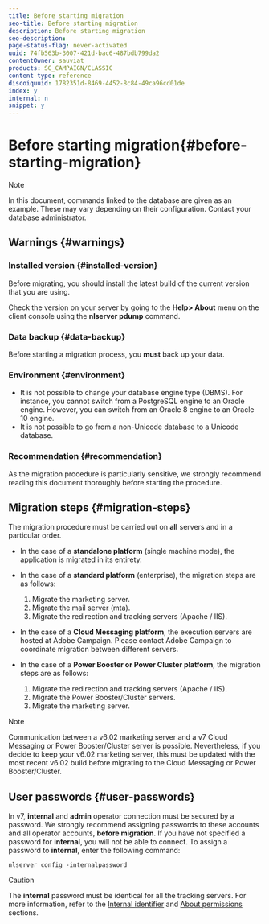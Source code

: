 ```yaml
---
title: Before starting migration
seo-title: Before starting migration
description: Before starting migration
seo-description: 
page-status-flag: never-activated
uuid: 74fb563b-3007-421d-bac6-487bdb799da2
contentOwner: sauviat
products: SG_CAMPAIGN/CLASSIC
content-type: reference
discoiquuid: 1782351d-8469-4452-8c84-49ca96cd01de
index: y
internal: n
snippet: y
---
```


# Before starting migration{#before-starting-migration}

>[!NOTE]
>
>In this document, commands linked to the database are given as an example. These may vary depending on their configuration. Contact your database administrator.

## Warnings {#warnings}

### Installed version {#installed-version}

Before migrating, you should install the latest build of the current version that you are using.

Check the version on your server by going to the **Help> About** menu on the client console using the **nlserver pdump** command.

### Data backup {#data-backup}

Before starting a migration process, you **must** back up your data.

### Environment {#environment}

* It is not possible to change your database engine type (DBMS). For instance, you cannot switch from a PostgreSQL engine to an Oracle engine. However, you can switch from an Oracle 8 engine to an Oracle 10 engine.
* It is not possible to go from a non-Unicode database to a Unicode database.

### Recommendation {#recommendation}

As the migration procedure is particularly sensitive, we strongly recommend reading this document thoroughly before starting the procedure.

## Migration steps {#migration-steps}

The migration procedure must be carried out on **all** servers and in a particular order.

* In the case of a **standalone platform** (single machine mode), the application is migrated in its entirety.
* In the case of a **standard platform** (enterprise), the migration steps are as follows:

    1. Migrate the marketing server. 
    1. Migrate the mail server (mta).
    1. Migrate the redirection and tracking servers (Apache / IIS).

* In the case of a **Cloud Messaging platform**, the execution servers are hosted at Adobe Campaign. Please contact Adobe Campaign to coordinate migration between different servers.
* In the case of a **Power Booster or Power Cluster platform**, the migration steps are as follows:

    1. Migrate the redirection and tracking servers (Apache / IIS).
    1. Migrate the Power Booster/Cluster servers.
    1. Migrate the marketing server.

>[!NOTE]
>
>Communication between a v6.02 marketing server and a v7 Cloud Messaging or Power Booster/Cluster server is possible. Nevertheless, if you decide to keep your v6.02 marketing server, this must be updated with the most recent v6.02 build before migrating to the Cloud Messaging or Power Booster/Cluster.

## User passwords {#user-passwords}

In v7, **internal** and **admin** operator connection must be secured by a password. We strongly recommend assigning passwords to these accounts and all operator accounts, **before migration**. If you have not specified a password for **internal**, you will not be able to connect. To assign a password to **internal**, enter the following command:

```
nlserver config -internalpassword
```

>[!CAUTION]
>
>The **internal** password must be identical for all the tracking servers. For more information, refer to the [Internal identifier](../../installation/using/configuring-campaign-server.md#internal-identifier) and [About permissions](../../platform/using/access-management.md#about-permissions) sections.

